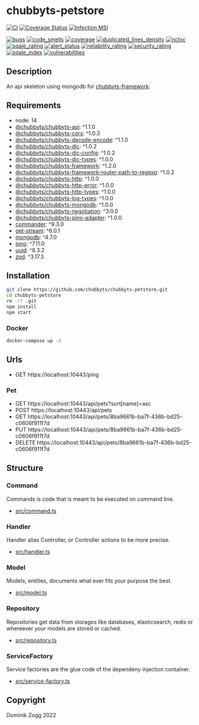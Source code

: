 # chubbyts-petstore

[![CI](https://github.com/chubbyts/chubbyts-petstore/workflows/CI/badge.svg?branch=master)](https://github.com/chubbyts/chubbyts-petstore/actions?query=workflow%3ACI)
[![Coverage Status](https://coveralls.io/repos/github/chubbyts/chubbyts-petstore/badge.svg?branch=master)](https://coveralls.io/github/chubbyts/chubbyts-petstore?branch=master)
[![Infection MSI](https://badge.stryker-mutator.io/github.com/chubbyts/chubbyts-petstore/master)](https://dashboard.stryker-mutator.io/reports/github.com/chubbyts/chubbyts-petstore/master)

[![bugs](https://sonarcloud.io/api/project_badges/measure?project=chubbyts_chubbyts-petstore&metric=bugs)](https://sonarcloud.io/dashboard?id=chubbyts_chubbyts-petstore)
[![code_smells](https://sonarcloud.io/api/project_badges/measure?project=chubbyts_chubbyts-petstore&metric=code_smells)](https://sonarcloud.io/dashboard?id=chubbyts_chubbyts-petstore)
[![coverage](https://sonarcloud.io/api/project_badges/measure?project=chubbyts_chubbyts-petstore&metric=coverage)](https://sonarcloud.io/dashboard?id=chubbyts_chubbyts-petstore)
[![duplicated_lines_density](https://sonarcloud.io/api/project_badges/measure?project=chubbyts_chubbyts-petstore&metric=duplicated_lines_density)](https://sonarcloud.io/dashboard?id=chubbyts_chubbyts-petstore)
[![ncloc](https://sonarcloud.io/api/project_badges/measure?project=chubbyts_chubbyts-petstore&metric=ncloc)](https://sonarcloud.io/dashboard?id=chubbyts_chubbyts-petstore)
[![sqale_rating](https://sonarcloud.io/api/project_badges/measure?project=chubbyts_chubbyts-petstore&metric=sqale_rating)](https://sonarcloud.io/dashboard?id=chubbyts_chubbyts-petstore)
[![alert_status](https://sonarcloud.io/api/project_badges/measure?project=chubbyts_chubbyts-petstore&metric=alert_status)](https://sonarcloud.io/dashboard?id=chubbyts_chubbyts-petstore)
[![reliability_rating](https://sonarcloud.io/api/project_badges/measure?project=chubbyts_chubbyts-petstore&metric=reliability_rating)](https://sonarcloud.io/dashboard?id=chubbyts_chubbyts-petstore)
[![security_rating](https://sonarcloud.io/api/project_badges/measure?project=chubbyts_chubbyts-petstore&metric=security_rating)](https://sonarcloud.io/dashboard?id=chubbyts_chubbyts-petstore)
[![sqale_index](https://sonarcloud.io/api/project_badges/measure?project=chubbyts_chubbyts-petstore&metric=sqale_index)](https://sonarcloud.io/dashboard?id=chubbyts_chubbyts-petstore)
[![vulnerabilities](https://sonarcloud.io/api/project_badges/measure?project=chubbyts_chubbyts-petstore&metric=vulnerabilities)](https://sonarcloud.io/dashboard?id=chubbyts_chubbyts-petstore)

## Description

An api skeleton using mongodb for [chubbyts-framework][7].

## Requirements

 * node: 14
 * [@chubbyts/chubbyts-api][1]: ^1.1.0
 * [@chubbyts/chubbyts-cors][2]: ^1.0.3
 * [@chubbyts/chubbyts-decode-encode][3]: ^1.1.0
 * [@chubbyts/chubbyts-dic][4]: ^1.0.2
 * [@chubbyts/chubbyts-dic-config][5]: ^1.0.2
 * [@chubbyts/chubbyts-dic-types][6]: ^1.0.0
 * [@chubbyts/chubbyts-framework][7]: ^1.2.0
 * [@chubbyts/chubbyts-framework-router-path-to-regexp][8]: ^1.0.2
 * [@chubbyts/chubbyts-http][9]: ^1.0.0
 * [@chubbyts/chubbyts-http-error][10]: ^1.0.0
 * [@chubbyts/chubbyts-http-types][11]: ^1.0.0
 * [@chubbyts/chubbyts-log-types][12]: ^1.0.0
 * [@chubbyts/chubbyts-mongodb][13]: ^1.0.0
 * [@chubbyts/chubbyts-negotiation][14]: ^3.0.0
 * [@chubbyts/chubbyts-pino-adapter][15]: ^1.0.0
 * [commander][16]: ^9.3.0
 * [get-stream][17]: ^6.0.1
 * [mongodb][18]: ^4.7.0
 * [pino][19]: ^7.11.0
 * [uuid][20]: ^8.3.2
 * [zod][21]: ^3.17.3

## Installation

```sh
git clone https://github.com/chubbyts/chubbyts-petstore.git
cd chubbyts-petstore
rm -rf .git
npm install
npm start
```

### Docker

```sh
docker-compose up -d
```

## Urls

* GET https://localhost:10443/ping

### Pet

* GET https://localhost:10443/api/pets?sort[name]=asc
* POST https://localhost:10443/api/pets
* GET https://localhost:10443/api/pets/8ba9661b-ba7f-436b-bd25-c0606f911f7d
* PUT https://localhost:10443/api/pets/8ba9661b-ba7f-436b-bd25-c0606f911f7d
* DELETE https://localhost:10443/api/pets/8ba9661b-ba7f-436b-bd25-c0606f911f7d

## Structure

### Command

Commands is code that is meant to be executed on command line.

 * [src/command.ts][30]

### Handler

Handler alias Controller, or Controller actions to be more precise.

 * [src/handler.ts][31]

### Model

Models, entities, documents what ever fits your purpose the best.

 * [src/model.ts][32]

### Repository

Repositories get data from storages like databases, elasticsearch, redis or whereever your models are stored or cached.

 * [src/repository.ts][33]

### ServiceFactory

Service factories are the glue code of the dependeny injection container.

 * [src/service-factory.ts][34]

## Copyright

Dominik Zogg 2022

[1]: https://www.npmjs.com/package/@chubbyts/chubbyts-api
[2]: https://www.npmjs.com/package/@chubbyts/chubbyts-cors
[3]: https://www.npmjs.com/package/@chubbyts/chubbyts-decode-encode
[4]: https://www.npmjs.com/package/@chubbyts/chubbyts-dic
[5]: https://www.npmjs.com/package/@chubbyts/chubbyts-dic-config
[6]: https://www.npmjs.com/package/@chubbyts/chubbyts-dic-types
[7]: https://www.npmjs.com/package/@chubbyts/chubbyts-framework
[8]: https://www.npmjs.com/package/@chubbyts/chubbyts-framework-router-path-to-regexp
[9]: https://www.npmjs.com/package/@chubbyts/chubbyts-http
[10]: https://www.npmjs.com/package/@chubbyts/chubbyts-http-error
[11]: https://www.npmjs.com/package/@chubbyts/chubbyts-http-types
[12]: https://www.npmjs.com/package/@chubbyts/chubbyts-log-types
[13]: https://www.npmjs.com/package/@chubbyts/chubbyts-mongodb
[14]: https://www.npmjs.com/package/@chubbyts/chubbyts-negotiation
[15]: https://www.npmjs.com/package/@chubbyts/chubbyts-pino-adapter
[16]: https://www.npmjs.com/package/commander
[17]: https://www.npmjs.com/package/get-stream
[18]: https://www.npmjs.com/package/mongodb
[19]: https://www.npmjs.com/package/pino
[20]: https://www.npmjs.com/package/uuid
[21]: https://www.npmjs.com/package/zod

[30]: src/command.ts
[31]: src/handler.ts
[32]: src/model.ts
[33]: src/repository.ts
[34]: src/service-factory.ts
